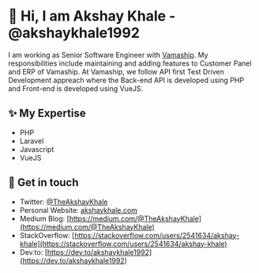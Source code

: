 # 👋  Hi, I am Akshay Khale - @akshaykhale1992

I am working as Senior Software Engineer with [Vamaship](https://www.vamaship.com/).
My responsibilities include maintaining and adding features to Customer Panel and ERP of Vamaship.
At Vamaship, we follow API first Test Driven Development appreach where the Back-end API is developed using PHP and Front-end is developed using VueJS.

## ✨ My Expertise
- PHP
- Laravel
- Javascript
- VueJS

## 💌 Get in touch
- Twitter: [@TheAkshayKhale](https://twitter.com/TheAkshayKhale)
- Personal Website: [akshaykhale.com](http://akshaykhale.com/)
- Medium Blog: [https://medium.com/@TheAkshayKhale](https://medium.com/@TheAkshayKhale)
- StackOverflow: [https://stackoverflow.com/users/2541634/akshay-khale](https://stackoverflow.com/users/2541634/akshay-khale)
- Dev.to: [https://dev.to/akshaykhale1992](https://dev.to/akshaykhale1992)
